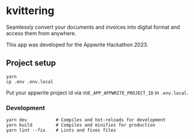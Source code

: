 # kvittering

Seamlessly convert your documents and invoices into digital format and access them from anywhere.

This app was developed for the Appwrite Hackathon 2023.

## Project setup
```
yarn
cp .env .env.local
```

Put your appwrite project id via `VUE_APP_APPWRITE_PROJECT_ID` in `.env.local`.

### Development
```
yarn dev           # Compiles and hot-reloads for development
yarn build         # Compiles and minifies for production
yarn lint --fix    # Lints and fixes files
```
